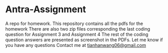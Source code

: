 # Antra-Assignment
A repo for homework.
This repository contains all the pdfs for the homework
There are also two zip files corresponding the last coding question for Assignment 3 and Assignment 4
The rest of the coding question answers are presented as screenshot in the PDFs.
Let me know if you have any questions
Contact me at tianhanwang06@gmail.com
